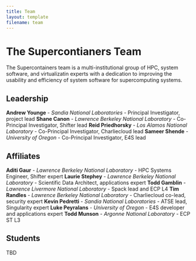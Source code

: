 ```yaml
---
title: Team
layout: template
filename: team
--- 
```



# The Supercontianers Team

The Supercontainers team is a multi-institutional group of HPC, system software, and virtualizatin experts with a dedication to improving the usability and efficiency of system software for supercomputing systems.


## Leadership

**Andrew Younge** - *Sandia National Laboratories* - Principal Investigator, project lead
**Shane Canon** - *Lawrence Berkeley National Laboratory* - Co-Principal Investigator, Shifter lead
**Reid Priedhorsky** - *Los Alamos National Laboratory* - Co-Principal Investigator, Charliecloud lead
**Sameer Shende** - *University of Oregon* - Co-Principal Investigator, E4S lead


## Affiliates

**Aditi Gaur** - *Lawrence Berkeley National Laboratory* - HPC Systems Engineer, Shifter expert
**Laurie Stephey** - *Lawrence Berkeley National Laboratory* - Scientific Data Architect, applications expert
**Todd Gamblin** - *Lawrence Livermore National Laboratory* - Spack lead and ECP L4
**Tim Randles** - *Lawrence Berkeley National Laboratory* - Charliecloud co-lead, security expert
**Kevin Pedretti** - *Sandia National Laboratories* - ATSE lead, Singularity expert
**Luke Peyralans** - *University of Oregon* -  E4S developer and applications expert
**Todd Munson** - *Argonne National Laboratory* - ECP ST L3

## Students

TBD


